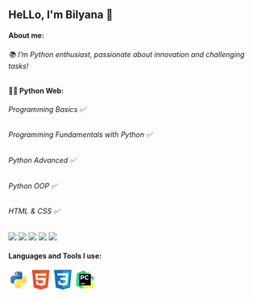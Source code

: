 ## HeLLo, I'm Bilyana 👋


#### About me:
###### 📚 I'm Python enthusiast, passionate about innovation and challenging tasks!


#### 👩‍💻 Python Web:
###### Programming Basics ✅

###### Programming Fundamentals with Python ✅

###### Python Advanced ✅

###### Python OOP ✅

###### HTML & CSS ✅


<img src="https://github.com/user-attachments/assets/39573880-6cf6-47cb-a61f-6fd40785cea2" width="200">
<img src="https://github.com/user-attachments/assets/0776d732-a6ae-4d57-8f46-a9bfe513e11f" width="200">
<img src="https://github.com/user-attachments/assets/120cd02a-6c16-4f99-9c6f-4fcdc3aa6c4f" width="200">
<img src="https://github.com/user-attachments/assets/060431c9-60d4-4c7d-8021-468bc0597333" width="200">
<img src="https://softuni.bg/certificates/certificates/converttoimage/228568?code=fc7e7d59" width="200">

#### Languages and Tools I use:
<img src="https://raw.githubusercontent.com/devicons/devicon/55609aa5bd817ff167afce0d965585c92040787a/icons/python/python-original.svg" width="40">  <img src="https://raw.githubusercontent.com/devicons/devicon/6910f0503efdd315c8f9b858234310c06e04d9c0/icons/html5/html5-original.svg" width="40"> <img src="https://github.com/devicons/devicon/blob/master/icons/css3/css3-original.svg" width="40">  <img src="https://raw.githubusercontent.com/devicons/devicon/55609aa5bd817ff167afce0d965585c92040787a/icons/pycharm/pycharm-original.svg" width="40">
<img scr="https://raw.githubusercontent.com/devicons/devicon/55609aa5bd817ff167afce0d965585c92040787a/icons/javascript/javascript-original.svg" width="40">
